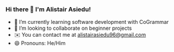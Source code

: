 ### Hi there 👋 I'm Alistair Asiedu!

- 🌱 I’m currently learning software development with CoGrammar
- 👯 I’m looking to collaborate on beginner projects
- ✉️ You can contact me at alistairasiedu96@gmail.com
- 😄 Pronouns: He/Him

